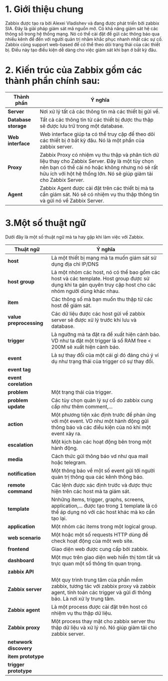 # 1. Giới thiệu chung
Zabbix được tạo ra bởi Alexei Vladishev và đang được phát triển bởi zabbix SIA. Đây là giải pháp giám sát mã nguồn mở. Có khả năng giám sát hệ các thông số trong hệ thống mạng. Nó có thể cài đặt để gửi các thông báo qua nhiều kênh để đến với người quản trị nhằm khắc phục nhanh nhất các sự cố.</br>
Zabbix cũng support web-based để có thể theo dõi trạng thái của các thiết bị. Điều này tạo điều kiện dễ dàng cho việc giám sát khi bạn ở bất kỳ đâu.</br>
# 2. Kiến trúc của Zabbix gồm các thành phần chính sau:
|Thành phần|Ý nghĩa|
|----------|-------|
|**Server**|Nơi xử lý tất cả các thông tin mà các thiết bị gửi về.|
|**Database storage**|Tất cả các thông tin từ các thiết bị được thu thập sẽ được lưu trữ trong một database.|
|**Web interface**|Web interface giúp ta có thể truy cập để theo dõi các thiết bị ở bất kỳ đâu. Nó là một phần của zabbix server.|
|**Proxy**|Zabbix Proxy có nhiệm vụ thu thập và phân tích dữ liệu thay cho Zabbix Server. Đây là một tùy chọn nên bạn có thể cài nó hoặc không nhưng nó sẽ rất hữu ích với hột hệ thống lớn. Nó sẽ giúp giảm tải cho Zabbix Server.|
|**Agent**|Zabbix Agent được cài đặt trên các thiết bị mà ta cần giám sát. Nó sẽ có nhiệm vụ thu thập thông tin và gửi nó về Zabbix Server.|
# 3.Một số thuật ngữ
Dưới đây là một số thuật ngữ mà ta hay gặp khi làm việc với Zabbix.

|Thuật ngữ|Ý nghĩa|
|---------|-------|
|**host**|Là một thiết bị mạng mà ta muốn giám sát sử dụng địa chỉ IP/DNS|
|**host group**|Là một nhóm các host, nó có thể bao gồm các host và các template. Host group được sử dụng khi ta gán quyên truy cập host cho các nhóm người dùng khác nhau.|
|**item**|Các thông số mà bạn muốn thu thập từ các host để giám sát.|
|**value preprocessing**|Các dữ liệu được các host gửi về zabbix server sẽ được xử lý trước khi lưu và database.|
|**trigger**|Là ngưỡng mà ta đặt ra để xuất hiện cảnh báo. VD như ta đặt một trigger là số RAM free < 200M sẽ xuất hiện cảnh báo.|
|**event**|Là sự thay đổi của một cái gì đó đáng chú ý ví dụ như trạng thái của trigger có sự thay đổi.|
|**event tag**||
|**event corelation**||
|**problem**|Một trạng thái của trigger.|
|**problem update**|Các tùy chọn quản lý sự cố do zabbix cung cấp như thêm comment,...|
|**action**|Một phương tiện xác định trước để phản ứng với một event. VD như một hành động gửi thông báo và các điều kiện của nó khi một event xảy ra.|
|**escalation**|Một kịch bản các hoạt động bên trong một hành động.|
|**media**|Cách thức gửi thông báo vd như qua mail hoặc telegram.|
|**notification**|Một thông báo về một số event gửi tới người quản trị thông qua các kênh thông báo.|
|**remote command**|Các lệnh được xác định trước và được thực hiện trên các host mà ta giám sát.|
|**template**|Nnhững items, trigger, graphs, screens, application,... được tạo trong 1 template là có thể áp dụng nó với các host khác mà ko cần tạo lại.|
|**application**|Một nhóm các items trong một logical group.|
|**web scenario**|Một hoặc một số requests HTTP dùng để check hoạt động của môt web site.|
|**frontend**|Giao diện web được cung cấp bởi zabbix.|
|**dashboard**|Một mục trên giao diện web hiển thị tóm tắt và trực quan một số thông tin quan trọng.|
|**zabbix API**||
|**Zabbix server**|Một quy trình trung tâm của phần mềm zabbix, tương tác với zabbix proxy và zabbix agent, tính toán các trigger và gửi đi thông báo. Là nơi xử ly trung tâm.|
|**Zabbix agent**|Là một process được cài đặt trên host có nhiệm vụ thu thập dữ liệu.|
|**Zabbix proxy**|Một process thay mặt cho zabbix server thu thập dữ liệu và xử lý nó. Nó giúp giảm tải cho zabbix server.|
|**netwwork discovery**||
|**item prototype**||
|**trigger prototype**||
